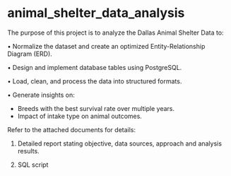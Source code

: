 # animal_shelter_data_analysis

The purpose of this project is to analyze the Dallas Animal Shelter Data to:

  •	Normalize the dataset and create an optimized Entity-Relationship Diagram (ERD).
  
  •	Design and implement database tables using PostgreSQL.
  
  •	Load, clean, and process the data into structured formats.
  
  •	Generate insights on:
  
   - Breeds with the best survival rate over multiple years.
   - Impact of intake type on animal outcomes.

Refer to the attached documents for details:

  1.  Detailed report stating objective, data sources, approach and analysis results.
  
  2.  SQL script
